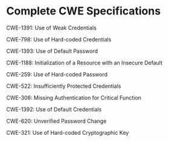 

# Complete CWE Specifications

CWE-1391: Use of Weak Credentials

CWE-798: Use of Hard-coded Credentials

CWE-1393: Use of Default Password

CWE-1188: Initialization of a Resource with an Insecure Default

CWE-259: Use of Hard-coded Password

CWE-522: Insufficiently Protected Credentials

CWE-306: Missing Authentication for Critical Function

CWE-1392: Use of Default Credentials

CWE-620: Unverified Password Change

CWE-321: Use of Hard-coded Cryptographic Key